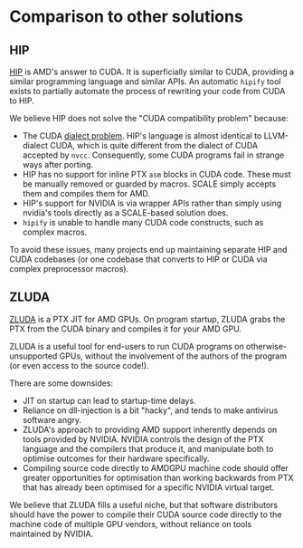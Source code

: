 # Comparison to other solutions

## HIP

[HIP](https://github.com/ROCm/HIP) is AMD's answer to CUDA. It is superficially
similar to CUDA, providing a similar programming language and similar APIs. 
An automatic `hipify` tool exists to partially automate the process of 
rewriting your code from CUDA to HIP.

We believe HIP does not solve the "CUDA compatibility problem" because:

- The CUDA [dialect problem](./dialects.md). HIP's language is almost 
  identical to LLVM-dialect CUDA, which is quite different from the dialect 
  of CUDA accepted by `nvcc`. Consequently, some CUDA programs fail in 
  strange ways after porting.
- HIP has no support for inline PTX `asm` blocks in CUDA code. These must be
  manually removed or guarded by macros. SCALE simply accepts them and
  compiles them for AMD.
- HIP's support for NVIDIA is via wrapper APIs rather than simply using 
  nvidia's tools directly as a SCALE-based solution does.
- `hipify` is unable to handle many CUDA code constructs, such as complex 
  macros.

To avoid these issues, many projects end up maintaining separate HIP and 
CUDA codebases (or one codebase that converts to HIP or CUDA via complex
preprocessor macros).

## ZLUDA

[ZLUDA](https://github.com/vosen/ZLUDA) is a PTX JIT for AMD GPUs. On program
startup, ZLUDA grabs the PTX from the CUDA binary and compiles it for your AMD
GPU.

ZLUDA is a useful tool for end-users to run CUDA programs on 
otherwise-unsupported GPUs, without the involvement of the authors of the 
program (or even access to the source code!).

There are some downsides:

- JIT on startup can lead to startup-time delays.
- Reliance on dll-injection is a bit "hacky", and tends to make antivirus 
  software angry.
- ZLUDA's approach to providing AMD support inherently depends on tools 
  provided by NVIDIA. NVIDIA controls the design of the PTX language and the 
  compilers that produce it, and manipulate both to optimise outcomes for 
  their hardware specifically.
- Compiling source code directly to AMDGPU machine code should
  offer greater opportunities for optimisation than working backwards from
  PTX that has already been optimised for a specific NVIDIA virtual target.

We believe that ZLUDA fills a useful niche, but that software distributors 
should have the power to compile their CUDA source code directly to the 
machine code of multiple GPU vendors, without reliance on tools maintained 
by NVIDIA.

